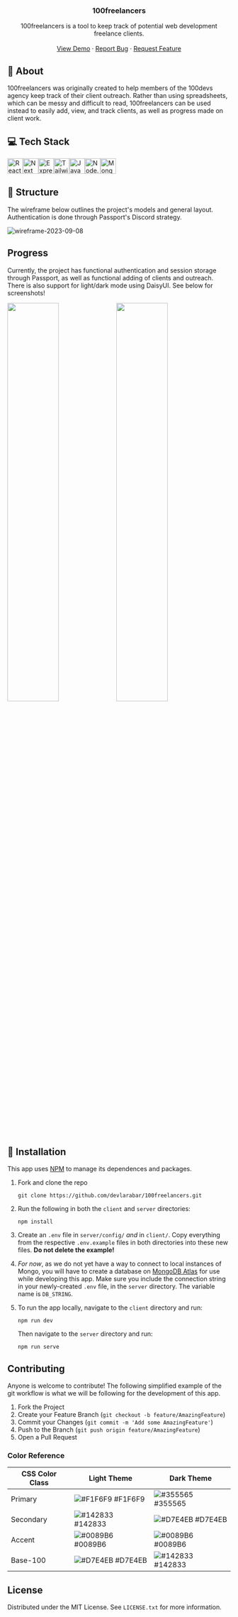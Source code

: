 <h3 align="center">100freelancers</h3>

  <p align="center">
    100freelancers is a tool to keep track of potential web development freelance clients.
<!--     <br />
    <a href="https://github.com/devlarabar/100freelancers"><strong>Explore the docs »</strong></a> -->
    <br />
    <br />
    <a href="https://100freelancers.vercel.app/">View Demo</a>
    ·
    <a href="https://github.com/devlarabar/100freelancers/issues">Report Bug</a>
    ·
    <a href="https://github.com/devlarabar/100freelancers/issues">Request Feature</a>
  </p>
</div>


## :page_with_curl: About

100freelancers was originally created to help members of the 100devs agency keep track of their client outreach. Rather than using spreadsheets, which can be messy and difficult to read, 100freelancers can be used instead to easily add, view, and track clients, as well as progress made on client work.

## :computer: Tech Stack

<div style="display:flex;">
<img height="35" title="React" src="https://img.shields.io/badge/React-0e062a?style=for-the-badge&logo=react&logoColor=61DAFB" alt="React"/>
<img height="35" title="Next" src="https://img.shields.io/badge/next.js-000000?style=for-the-badge&logo=nextdotjs&logoColor=white" alt="Next"/>
<img height="35" title="Express" src="https://img.shields.io/badge/Express.js-404D59?style=for-the-badge" alt="Express.js"/>
<img height="35" title="Tailwind CSS" src="https://img.shields.io/badge/Tailwind_CSS-38B2AC?style=for-the-badge&logo=tailwind-css&logoColor=white" alt="Tailwind CSS"/>
<img height="35" title="JavaScript" src="https://img.shields.io/badge/JavaScript-F7DF1E?style=for-the-badge&logo=JavaScript&logoColor=white" alt="JavaScript"/>
<img height="35" title="Node.js" src="https://img.shields.io/badge/Node.js-90c53f?style=for-the-badge&logo=node.js&logoColor=white" alt="Node.js"/>
<img height="35" title="MongoDB" src="https://img.shields.io/badge/MongoDB-4EA94B?style=for-the-badge&logo=mongodb&logoColor=white" alt="MongoDB"/>
</div>

## :wrench: Structure

The wireframe below outlines the project's models and general layout. Authentication is done through Passport's Discord strategy.

![wireframe-2023-09-08](https://github.com/devlarabar/100freelancers/assets/122644200/4a3930f4-174a-4ae3-b373-d3b7f38eca6f)

## Progress

Currently, the project has functional authentication and session storage through Passport, as well as functional adding of clients and outreach. There is also support for light/dark mode using DaisyUI. See below for screenshots!

<img src="https://github.com/devlarabar/100freelancers/assets/122644200/1698dd2e-8057-44f3-9f1a-bcbe81fedd51" width="48%">
<img src="https://github.com/devlarabar/100freelancers/assets/122644200/d1f9c8a9-5adf-4b91-99c0-8aacef2a3cf0" width="48%">

## :memo: Installation

This app uses [NPM](https://www.npmjs.com/) to manage its dependences and packages.
1. Fork and clone the repo
   ```
   git clone https://github.com/devlarabar/100freelancers.git
   ```

2. Run the following in both the `client` and `server` directories:
   ```
   npm install
   ```

3. Create an `.env` file in `server/config/` *and* in `client/`. Copy everything from the respective `.env.example` files in both directories into these new files. **Do not delete the example!**

4. *For now*, as we do not yet have a way to connect to local instances of Mongo, you will have to create a database on [MongoDB Atlas](https://cloud.mongodb.com/) for use while developing this app. Make sure you include the connection string in your newly-created `.env` file, in the `server` directory. The variable name is `DB_STRING`.

5. To run the app locally, navigate to the `client` directory and run:
   ```
   npm run dev
   ```

   Then navigate to the `server` directory and run:
   ```
   npm run serve
   ```

## Contributing

Anyone is welcome to contribute! The following simplified example of the git workflow is what we will be following for the development of this app.

1. Fork the Project
2. Create your Feature Branch (`git checkout -b feature/AmazingFeature`)
3. Commit your Changes (`git commit -m 'Add some AmazingFeature'`)
4. Push to the Branch (`git push origin feature/AmazingFeature`)
5. Open a Pull Request


### Color Reference

| CSS Color Class | Light Theme| Dark Theme |
| ---- | ---- | --- |
| Primary | ![#F1F6F9](https://via.placeholder.com/10/F1F6F9?text=+) #F1F6F9 | ![#355565](https://via.placeholder.com/10/355565?text=+) #355565 |
| Secondary | ![#142833](https://via.placeholder.com/10/142833?text=+) #142833 | ![#D7E4EB](https://via.placeholder.com/10/D7E4EB?text=+) #D7E4EB |
| Accent | ![#0089B6](https://via.placeholder.com/10/0089B6?text=+) #0089B6 | ![#0089B6](https://via.placeholder.com/10/0089B6?text=+) #0089B6 |
| Base-100 | ![#D7E4EB](https://via.placeholder.com/10/D7E4EB?text=+) #D7E4EB | ![#142833](https://via.placeholder.com/10/142833?text=+) #142833 |

## License

Distributed under the MIT License. See `LICENSE.txt` for more information.





